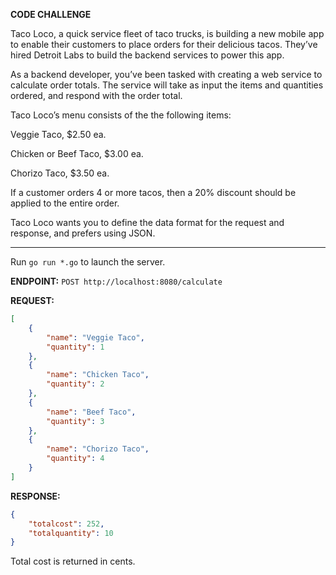 __CODE CHALLENGE__

Taco Loco, a quick service fleet of taco trucks, is building a new mobile app to enable their customers to place orders for their delicious tacos. They’ve hired Detroit Labs to build the backend services to power this app.

As a backend developer, you’ve been tasked with creating a web service to calculate order totals. The service will take as input the items and quantities ordered, and respond with the order total.

Taco Loco’s menu consists of the the following items:

Veggie Taco, $2.50 ea.

Chicken or Beef Taco, $3.00 ea.

Chorizo Taco, $3.50 ea.

If a customer orders 4 or more tacos, then a 20% discount should be applied to the entire order.

Taco Loco wants you to define the data format for the request and response, and prefers using JSON.

---
Run `go run *.go` to launch the server.

__ENDPOINT:__
```POST http://localhost:8080/calculate```

__REQUEST:__
```json
[
    {
        "name": "Veggie Taco",
        "quantity": 1
    },
    {
        "name": "Chicken Taco",
        "quantity": 2
    },
    {
        "name": "Beef Taco",
        "quantity": 3
    },
    {
        "name": "Chorizo Taco",
        "quantity": 4
    }
]
```

__RESPONSE:__
```json
{
    "totalcost": 252,
    "totalquantity": 10
}
```
Total cost is returned in cents.